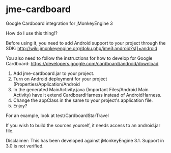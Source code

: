 # jme-cardboard
Google Cardboard integration for jMonkeyEngine 3

How do I use this thing!?

Before using it, you need to add Android support to your project through the SDK:
http://wiki.jmonkeyengine.org/doku.php/jme3:android?s[]=android

You also need to follow the instructions for how to develop for Google Cardboard:
https://developers.google.com/cardboard/android/download

1. Add jme-cardboard.jar to your project.
2. Turn on Android deployment for your project (Properties/Application/Android
3. In the generated MainActivity.java (Important Files/Android Main Activity) have it extend CardboardHarness instead of AndroidHarness.
4. Change the appClass in the same to your project's application file.
5. Enjoy?

For an example, look at test/CardboardStarTravel

If you wish to build the sources yourself, it needs access to an android.jar file.

Disclaimer:
This has been developed against jMonkeyEngine 3.1. Support in 3.0 is not verified.

